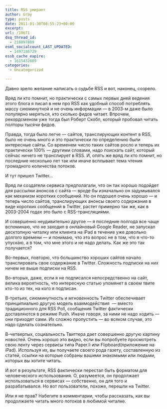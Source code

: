 ```yaml
---
title: RSS умирает
author: Gray
type: posts
date: 2011-01-30T08:55:23+00:00
excerpt:
url: /10671
dsq_thread_id:
  - 218897889
esml_socialcount_LAST_UPDATED:
  - 1497186729
essb_cache_expire:
  - 1615432889
categories:
  - Uncategorized

---
```








Давно зрело желание написать о судьбе RSS и вот, наконец, созрело.

Вряд ли кто помнит, но практически с самых первых дней ведения этого блога я писал в нем про RSS как удобный способ потреблять массу сиюминутной и не очень информации — в 2003-м даже было популярно меряться, кто сколько фидов читает. Впрочем, рекордсменом уже тогда был Роберт Скобл, который пробовал читать полторы тысячи фидов.

Правда, тогда было легче — сайтов, транслирующих контент в RSS, было не очень много и это практически по определению были интересные сайты. Со временем число таких сайтов росло и теперь их практически 100% — другими словами, надо поискать сайт, который сейчас ничего не транслирует в RSS. И, опять же вряд ли кто помнит, но последние несколько лет так или иначе всплывает тема чтения громадного количества потоков.

И тут пришел Twitter…

Вряд ли создатели сервиса предполагали, что он так хорошо подойдет для рассылки анонсов с сайта — вроде бы изначально он задумывался как механизм коротких сообщений. Но он подошел очень хорошо — и теперь число сайтов, транслирующих анонсы своего содержания в виде коротких сообщений в Twitter, растет примерно так же, как в 2003-2004 годах это было с RSS-трансляциями.

И совершенно неудивительно другое — я последние полгода все чаще вспоминаю, что не заходил в онлайновый Google Reader, не запускал десктопную читалку или клиента на iPad в течение уже довольно долгого времени — и понимаю, что это вопрос не в том, что я что-то упускаю, а в том, что мне этого и не надо делать. Как же это так получается?

Во-первых, повторю, что большинство хороших сайтов начало транслировать свое содержание в Twitter. Сложность подписки на них ничем не выше подписки на RSS.

Во-вторых, даже, если я не подписался непосредственно на сайт, велика вероятность, что интересную статью упомянет в своем твите кто-то из тех, на кого я подписан.

В-третьих, сиюминутность и мгновенность Twitter обеспечивает принципиально другую модель взаимодействия  — вместо традиционного для RSS Poll, сообщения Twitter фактически доставляются в режиме Push. Иначе говоря, за ними не надо ходить — они приходят сами. Их сложно пропустить — во всяком случае, это надо сделать сознательно.

В-четвертых, социальность Твиттера дает совершенно другую картину новостей. Очень хорошо это видно, если вы попробуете просмотреть свою ленту через сервисы типа Paper.li или Flipboard(приложение на iPad). Используя их, вы получаете своего рода газету, составленную из статей, ссылки на которые собраны вашими знакомыми или людьми, которых вы хотите читать.

И вот в результате, RSS фактически перестал быть форматом для человеческого использования. О, разумеется, он продолжает использоваться в сервисах — собственно, он для того и разрабатывался. Но вот пользователи, похоже, перешли на Twitter.

Или я не прав? Набегите в комментарии, чтобы рассказать, как вы продолжаете читать много потоков в любимой читалке.